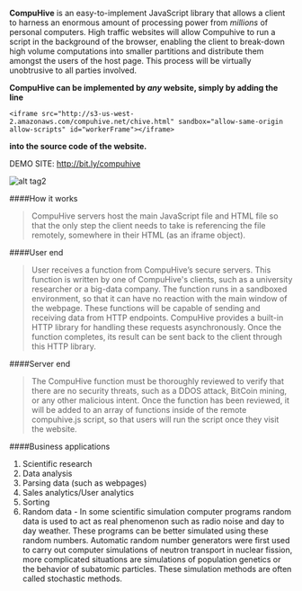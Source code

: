 **CompuHive** is an easy-to-implement JavaScript library that allows a client to harness an enormous amount of processing power from *millions* of personal computers. High traffic websites will allow Compuhive to run a script in the background of the browser, enabling the client to break-down high volume computations into smaller partitions and distribute them amongst the users of the host page. This process will be virtually unobtrusive to all parties involved.


**CompuHive can be implemented by _any_ website, simply by adding the line**

```
<iframe src="http://s3-us-west-2.amazonaws.com/compuhive.net/chive.html" sandbox="allow-same-origin allow-scripts" id="workerFrame"></iframe>
```

**into the source code of the website.**


DEMO SITE: http://bit.ly/compuhive

![alt tag2](http://i.imgur.com/h8wDUwE.png)


####How it works

>CompuHive servers host the main JavaScript file and HTML file so that the only step the client needs to take is referencing the file remotely, somewhere in their HTML (as an iframe object).


####User end

>User receives a function from CompuHive’s secure servers. This function is written by one of CompuHive's clients, such as a 
university researcher or a big-data company. The function runs in a sandboxed environment, so that it can have no reaction
with the main window of the webpage. These functions will be capable of sending and receiving data from HTTP endpoints. 
CompuHive provides a built-in HTTP library for handling these requests asynchronously. Once the function completes, its result can be sent back to the client through this HTTP library.


####Server end

>The CompuHive function must be thoroughly reviewed to verify that there are no security threats, such as a DDOS attack, BitCoin mining, or any other malicious intent. Once the function has been reviewed, it will be added to an array of functions inside of the remote compuhive.js script, so that users will run the script once they visit the website. 


####Business applications

1. Scientific research
2. Data analysis
  1. Parsing data (such as webpages)
  2. Sales analytics/User analytics
3. Sorting
4. Random data - In some scientific simulation computer programs random data is used to act as real phenomenon such as radio noise and day to day weather. These programs can be better simulated using these random numbers. Automatic random number generators were first used to carry out computer simulations of neutron transport in nuclear fission, more complicated situations are simulations of population genetics or the behavior of subatomic particles. These simulation methods are often called stochastic methods.
